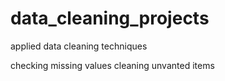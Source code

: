 # data_cleaning_projects
applied data cleaning techniques

checking missing values
cleaning unvanted items 
